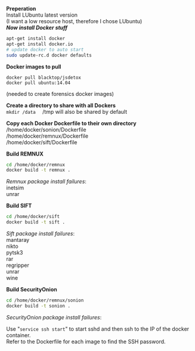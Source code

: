 **Preperation**  
Install LUbuntu latest version  
(I want a low resource host, therefore I chose LUbuntu)  
***Now install Docker stuff***  
```bash
apt-get install docker  
apt-get install docker.io  
# update docker to auto start
sudo update-rc.d docker defaults  
```

**Docker images to pull**  
```
docker pull blacktop/jsdetox  
docker pull ubuntu:14.04
```
(needed to create forensics docker images)  


**Create a directory to share with all Dockers**  
```mkdir /data  ```
/tmp will also be shared by default


**Copy each Docker Dockerfile to their own directory**  
/home/docker/sonion/Dockerfile  
/home/docker/remnux/Dockerfile  
/home/docker/sift/Dockerfile  


**Build REMNUX**  
```bash
cd /home/docker/remnux   
docker build -t remnux .  
```
_Remnux package install failures_:  
inetsim  
unrar  


**Build SIFT**  
```bash
cd /home/docker/sift  
docker build -t sift .  
```
_Sift package install failures_:  
mantaray  
nikto  
pytsk3  
rar  
regripper  
unrar  
wine  


**Build SecurityOnion**
```bash
cd /home/docker/remnux/sonion  
docker build -t sonion .  
```
_SecurityOnion package install failures_:  


Use "```service ssh start```" to start sshd and then ssh to the IP of the docker container.  
Refer to the Dockerfile for each image to find the SSH password.  
